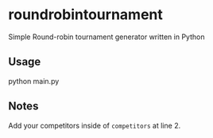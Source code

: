 # roundrobintournament

Simple Round-robin tournament generator written in Python

## Usage

python main.py

## Notes

Add your competitors inside of `competitors` at line 2.
